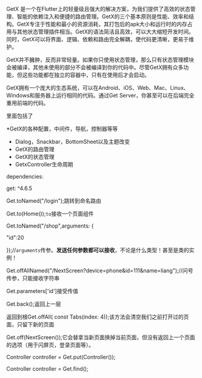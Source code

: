 GetX 是一个在Flutter上的轻量级且强大的解决方案，为我们提供了高效的状态管理、智能的依赖注入和便捷的路由管理。GetX的三个基本原则是性能、效率和结构。GetX专注于性能和最小的资源消耗，其打包后的apk大小和运行时的内存占用与其他状态管理插件相当。GetX的语法简洁且高效，可以大大缩短开发时间。同时，GetX可以将界面、逻辑、依赖和路由完全解耦，使代码更清晰，更易于维护。

GetX并不臃肿，反而非常轻量。如果你只使用状态管理，那么只有状态管理模块会被编译，其他未使用的部分不会被编译到你的代码中。尽管GetX拥有众多功能，但这些功能都在独立的容器中，只有在使用后才会启动。

GetX拥有一个庞大的生态系统，可以在Android、iOS、Web、Mac、Linux、Windows和服务器上运行相同的代码。通过Get Server，你甚至可以在后端完全重用前端的代码。

里面包括了

*GetX的各种配置，中间件，导航，控制器等等
* Dialog，Snackbar，BottomSheet以及主题改变
* GetX的路由管理
* GetX的状态管理
* GetxController生命周期
  
dependencies:

get: ^4.6.5



Get.toNamed("/login");跳转到命名路由

Get.to(Home());`to`接收一个页面组件

Get.toNamed("/shop",arguments: {

"id":20

});//`arguments`传参。**发送任何参数都可以接收**，不论是什么类型！甚至是类的实例！

Get.offAllNamed("/NextScreen?device=phone&id=111&name=liang");//问号传参，只能接收字符串

Get.parameters['id']接受传值 

Get.back();返回上一层

返回到根Get.offAll( const Tabs(index: 4));该方法会清空我们之前打开过的页面，只留下新的页面

Get.off(NextScreen());它会替拿当新页面换掉当前页面，但没有返回上一个页面的选项（用于闪屏页，登录页面等）。

Controller controller = Get.put(Controller());

Controller controller = Get.find();
